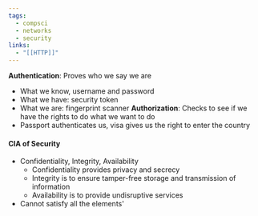 ```yaml
---
tags:
  - compsci
  - networks
  - security
links:
  - "[[HTTP]]"
---
```

**Authentication**: Proves who we say we are
- What we know, username and password
- What we have: security token
- What we are: fingerprint scanner
**Authorization**: Checks to see if we have the rights to do what we want to do
- Passport authenticates us, visa gives us the right to enter the country
#### CIA of Security
- Confidentiality, Integrity, Availability
	- Confidentiality provides privacy and secrecy
	- Integrity is to ensure tamper-free storage and transmission of information
	- Availability is to provide undisruptive services
- Cannot satisfy all the elements'